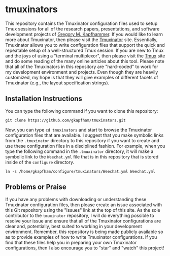 # tmuxinators

This repository contains the Tmuxinator configuration files used to setup Tmux
sessions for all of the research papers, presentations, and software
development projects of [Gregory M.
Kapfhammer](http://www.cs.allegheny.edu/sites/gkapfham). If you would like to
learn more about Tmuxinator, then please visit the
[Tmuxinator](https://github.com/tmuxinator/tmuxinator) site. Essentially,
Tmuxinator allows you to write configuration files that support the quick and
repeatable setup of a well-structured Tmux session. If you are new to Tmux and
the joys of using a "terminal multiplexor", then please visit the
[Tmux](https://tmux.github.io/) site and do some reading of the many online
articles about this tool. Please note that all of the Tmuxinators in this
repository are "hard-coded" to work for my development environment and
projects. Even though they are heavily customized, my hope is that they will
give examples of different facets of Tmuxinator (e.g., the layout specification
strings).

## Installation Instructions

You can type the following command if you want to clone this repository:

```shell
git clone https://github.com/gkapfham/tmuxinators.git
```

Now, you can type `cd tmuxinators` and start to browse the Tmuxinator
configuration files that are available. I suggest that you make symbolic links
from the `.tmuxinator` directory to this repository if you want to create and
use these configuration files in a disciplined fashion. For example, when you
type the following command in the `.tmuxinator` directory, it will make a
symbolic link to the `Weechat.yml` file that is in this repository that is
stored inside of the `configure` directory.

```shell
ln -s /home/gkapfham/configure/tmuxinators/Weechat.yml Weechat.yml
```

## Problems or Praise

If you have any problems with downloading or understanding these Tmuxinator
configuration files, then please create an issue associated with this Git
repository using the "Issues" link at the top of this site. As the sole
contributor to the `tmuxinator` repository, I will do everything possible to
resolve your issue and ensure that all of the Tmuxinator configurations are
clear and, potentially, best suited to working in your development environment.
Remember, this repository is being made publicly available so as to provide
examples of how to write Tmuxinator configurations. If you find that these files
help you in preparing your own Tmuxinator configurations, then I also encourage
you to "star" and "watch" this project!
